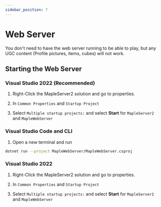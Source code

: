 ```yaml
---
sidebar_position: 7
---
```


# Web Server

You don't need to have the web server running to be able to play, but any UGC content (Profile pictures, items, cubes) will not work.

## Starting the Web Server

### Visual Studio 2022 (Recommended)

1. Right-Click the MapleServer2 solution and go to properties.

2. In `Common Properties` and `Startup Project`

3. Select `Multiple startup projects:` and select **Start** for `MapleServer2` and `MapleWebServer`


### Visual Studio Code and CLI

1. Open a new terminal and run

```sh
dotnet run --project MapleWebServer/MapleWebServer.csproj
```

### Visual Studio 2022

1. Right-Click the MapleServer2 solution and go to properties.

2. In `Common Properties` and `Startup Project`

3. Select `Multiple startup projects:` and select **Start** for `MapleServer2` and `MapleWebServer`
